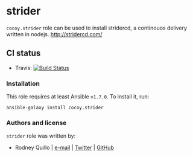# strider

`cocoy.strider` role can be used to install stridercd, a continouos delivery written in nodejs. 
http://stridercd.com/

## CI status

 * Travis: [![Build Status](https://travis-ci.org/cocoy/ansible-role-strider.svg?branch=master)](https://travis-ci.org/cocoy/ansible-role-strider)

### Installation

This role requires at least Ansible `v1.7.0`. To install it, run:

    ansible-galaxy install cocoy.strider

### Authors and license

`strider` role was written by:
- Rodney Quillo | [e-mail](mailto:rodney@capsunlock.net) | [Twitter](https://twitter.com/imcocoy) | [GitHub](https://github.com/cocoy)

